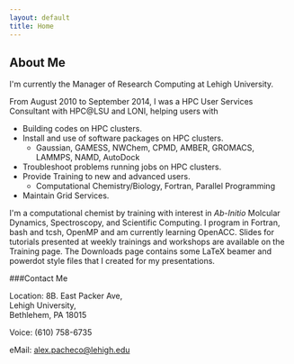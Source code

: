 ```yaml
---
layout: default
title: Home
--- 
```


##  About Me
I'm currently the Manager of Research Computing at Lehigh University. 

From August 2010 to September 2014, I was a HPC User Services Consultant with HPC@LSU and LONI, helping users with  

 * Building codes on HPC clusters.
 * Install and use of software packages on HPC clusters.
   * Gaussian, GAMESS, NWChem, CPMD, AMBER, GROMACS, LAMMPS, NAMD, AutoDock</li>
 * Troubleshoot problems running jobs on HPC clusters.</li>
 * Provide Training to new and advanced users.
   * Computational Chemistry/Biology, Fortran, Parallel Programming</li>
 * Maintain Grid Services.</li>

 I'm a computational chemist by training with interest in *Ab-Initio* Molcular Dynamics, Spectroscopy, and Scientific Computing. I program in Fortran, bash and tcsh, OpenMP and am currently learning OpenACC. Slides for tutorials presented at weekly trainings and workshops are available on the Training page. The Downloads page contains some LaTeX beamer and powerdot style files that I created for my presentations.

###Contact Me

 Location: 8B. East Packer Ave,  
           Lehigh University,  
           Bethlehem, PA 18015

 Voice: (610) 758-6735

 eMail: alex.pacheco@lehigh.edu 

